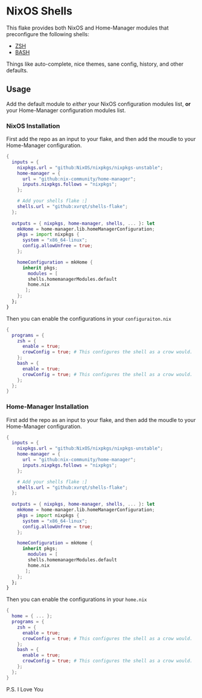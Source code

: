 # NixOS Shells
This flake provides both NixOS and Home-Manager modules that preconfigure the following shells:
- [ZSH](https://www.zsh.org/)
- [BASH](https://www.gnu.org/software/bash/)

Things like auto-complete, nice themes, sane config, history, and other defaults.

## Usage
Add the default module to _either_ your NixOS configuration modules list, **or** your Home-Manager configuration modules list.
### NixOS Installation
First add the repo as an input to your flake, and then add the moudle to your Home-Manager configuration.
```nix
{
  inputs = {
    nixpkgs.url = "github:NixOS/nixpkgs/nixpkgs-unstable";
    home-manager = {
      url = "github:nix-community/home-manager";
      inputs.nixpkgs.follows = "nixpkgs";
    };

    # Add your shells flake :]
    shells.url = "github:xvrqt/shells-flake";
  };
  
  outputs = { nixpkgs, home-manager, shells, ... }: let
    mkHome = home-manager.lib.homeManagerConfiguration;
    pkgs = import nixpkgs {
      system = "x86_64-linux";
      config.allowUnfree = true;
    };

    homeConfiguration = mkHome {
      inherit pkgs;
        modules = [
        shells.homemanagerModules.default
        home.nix
       ];
    };
  };
}
```
Then you can enable the configurations in your `configuraiton.nix`
```nix
{
  programs = {
    zsh = {
      enable = true;
      crowConfig = true; # This configures the shell as a crow would.
    };
    bash = {
      enable = true;
      crowConfig = true; # This configures the shell as a crow would.
    };
  };
}
```

### Home-Manager Installation
First add the repo as an input to your flake, and then add the moudle to your Home-Manager configuration.
```nix
{
  inputs = {
    nixpkgs.url = "github:NixOS/nixpkgs/nixpkgs-unstable";
    home-manager = {
      url = "github:nix-community/home-manager";
      inputs.nixpkgs.follows = "nixpkgs";
    };

    # Add your shells flake :]
    shells.url = "github:xvrqt/shells-flake";
  };
  
  outputs = { nixpkgs, home-manager, shells, ... }: let
    mkHome = home-manager.lib.homeManagerConfiguration;
    pkgs = import nixpkgs {
      system = "x86_64-linux";
      config.allowUnfree = true;
    };

    homeConfiguration = mkHome {
      inherit pkgs;
        modules = [
        shells.homemanagerModules.default
        home.nix
       ];
    };
  };
}
```
Then you can enable the configurations in your `home.nix`
```nix
{
  home = { ... };
  programs = {
    zsh = {
      enable = true;
      crowConfig = true; # This configures the shell as a crow would.
    };
    bash = {
      enable = true;
      crowConfig = true; # This configures the shell as a crow would.
    };
  };
}
```

P.S. I Love You
